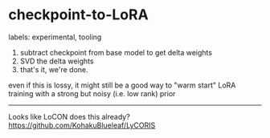 # checkpoint-to-LoRA

labels: experimental, tooling

1. subtract checkpoint from base model to get delta weights
2. SVD the delta weights
3. that's it, we're done.

even if this is lossy, it might still be a good way to "warm start" LoRA training with a strong but noisy (i.e. low rank) prior

---

Looks like LoCON does this already? https://github.com/KohakuBlueleaf/LyCORIS
